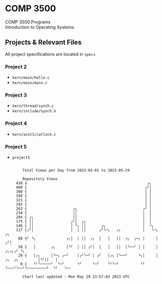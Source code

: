 # COMP 3500
COMP 3500 Programs  
Introduction to Operating Systems  
## Projects & Relevant Files
All project specifications are located in `specs`
### Project 2
- `kern/main/hello.c`
- `kern/main/main.c`
### Project 3
- `kern/thread/synch.c`
- `kern/include/synch.h`
### Project 4
- `kern/asst1/catlock.c`
### Project 5
- `project5`

```

        Total Views per Day from 2023-03-01 to 2023-05-29

        Repository Views
     438 ┼                                                       ╭╮
     409 ┤                                                      ╭╯│
     380 ┤                                                      │ │
     350 ┤                                                      │ │
     321 ┤                                                      │ │
     292 ┤                                                      │ │
     263 ┤                     ╭╮                              ╭╯ │
     234 ┤                     ││                              │  │
     204 ┤ ╭╮                  ││                              │  │
     175 ┤ ││                 ╭╯│  ╭╮                          │  │
     146 ┤ ││                 │ ╰╮ ││       ╭╮                 │  ╰╮
     117 ┤╭╯│                 │  │ ││      ╭╯╰─╮   ╭╮          │   ╰─╮                        ╭╮
      88 ┼╯ ╰╮              ╭╮│  │ ││  ╭╮  │   │   ││  ╭╮  ╭─╮ │     │                       ╭╯│
      58 ┤   │       ╭╮     │╰╯  │ ││ ╭╯│  │   │   ││  │╰──╯ │ │     │                  ╭╮╭╮╭╯ ╰╮
      29 ┤   │╭╮     │╰─╮ ╭─╯    │╭╯╰─╯ │ ╭╯   │╭╮ │╰──╯     ╰╮│     │   ╭╮  ╭╮         │╰╯││   │
       0 ┤   ╰╯╰─────╯  ╰─╯      ╰╯     ╰─╯    ╰╯╰─╯          ╰╯     ╰───╯╰──╯╰─────────╯  ╰╯   ╰──

        Chart last updated - Mon May 29 23:57:03 2023 UTC
        
```
